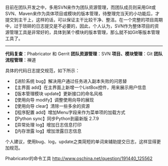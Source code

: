 目前在团队开发之中，多用SVN来作为团队资源管理，而团队成员则采用Git或SVN、Maven来作为具体项目或模块的版本管理，待整理完当天的小功能后，才提交到主干上，这样的话，可以保证主干比较干净、整洁。在一个完整的项目周期中，过于琐碎的日志提交是不必要的，因此，个人认为，SVN作为整体项目的资源管理工具是非常好的，具体到某个模块的版本管理，那么就不如Git等版本管理工具了。

---

**代码复查**：Phabricator 和 Gerrit
**团队资源管理**：SVN
**项目、模块管理**：Git
**团队流程管理**：禅道

具体的代码日志提交规范，如下所示：

 - 【进阶系统 bug】解决用户通过任务进入副本失败的问恩替
 - 【主界面 add】在主界面上新增一个ListBox控件，用来展示用户信息
 - 【版本管理模块 update】更新接口的命名风格
 - 【使用向导 modify】调整使用向导的展现
 - 【使用向导 clear】清除一些多余的资源
 - 【程序配置 add】增加Menu字段来作为菜单项的加载方式
 - 【Python sync】同步Python到最新版 2.7.9
 - 【异常处理 log】增加日志信息打印
 - 【内存泄露 log】增加泄露日志信息

个人建议，使用bug、log，update之类简短的单词来辅助提交日志，这样显得更加规范。

Phabricator的命令工具
http://www.oschina.net/question/191440_125562